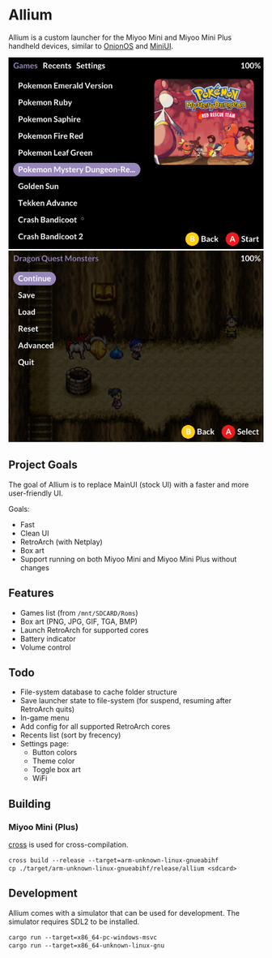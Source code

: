 # Allium

Allium is a custom launcher for the Miyoo Mini and Miyoo Mini Plus handheld devices, similar to [OnionOS](https://github.com/OnionUI/Onion) and [MiniUI](https://github.com/shauninman/MiniUI).

![Allium's main menu](assets/screenshots/main-menu.png)
![Allium's ingame menu](assets/screenshots/ingame-menu.png)

## Project Goals

The goal of Allium is to replace MainUI (stock UI) with a faster and more user-friendly UI.

Goals:
- Fast
- Clean UI
- RetroArch (with Netplay)
- Box art
- Support running on both Miyoo Mini and Miyoo Mini Plus without changes

## Features
- Games list (from `/mnt/SDCARD/Roms`)
- Box art (PNG, JPG, GIF, TGA, BMP)
- Launch RetroArch for supported cores
- Battery indicator
- Volume control

## Todo
- File-system database to cache folder structure
- Save launcher state to file-system (for suspend, resuming after RetroArch quits)
- In-game menu
- Add config for all supported RetroArch cores
- Recents list (sort by frecency)
- Settings page:
    - Button colors
    - Theme color
    - Toggle box art
    - WiFi

## Building

### Miyoo Mini (Plus)

[cross](https://github.com/cross-rs/cross) is used for cross-compilation.

```
cross build --release --target=arm-unknown-linux-gnueabihf
cp ./target/arm-unknown-linux-gnueabihf/release/allium <sdcard>
```

## Development

Allium comes with a simulator that can be used for development. The simulator requires SDL2 to be installed.

```
cargo run --target=x86_64-pc-windows-msvc
cargo run --target=x86_64-unknown-linux-gnu
```
